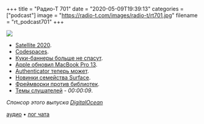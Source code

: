 +++
title = "Радио-Т 701"
date = "2020-05-09T19:39:13"
categories = ["podcast"]
image = "https://radio-t.com/images/radio-t/rt701.jpg"
filename = "rt_podcast701"
+++

![](https://radio-t.com/images/radio-t/rt701.jpg)

- [Satellite 2020](https://github.blog/2020-05-06-new-from-satellite-2020-github-codespaces-github-discussions-securing-code-in-private-repositories-and-more/).
- [Codespaces](https://github.com/features/codespaces).
- [Куки-баннеры больше не спасут](https://social.techcrunch.com/2020/05/06/no-cookie-consent-walls-and-no-scrolling-isnt-consent-says-eu-data-protection-body/).
- [Apple обновил MacBook Pro 13](https://www.apple.com/newsroom/2020/05/apple-updates-13-inch-macbook-pro-with-magic-keyboard-double-the-storage-and-faster-performance/).
- [Authenticator теперь может](https://mashable.com/article/google-authenticator-transfer-data/?europe=true).
- [Новинки семейства Surface](https://blogs.windows.com/devices/2020/05/06/introducing-surface-go-2-surface-book-3-surface-headphones-2-and-surface-earbuds/).
- [Фреймворки против библиотек](https://www.brandonsmith.ninja/blog/libraries-not-frameworks).
- [Темы слушателей](https://radio-t.com/p/2020/05/05/prep-701/) - *00:00:09*.

*Спонсор этого выпуска [DigitalOcean](https://www.digitalocean.com)*


[аудио](https://cdn.radio-t.com/rt_podcast701.mp3) • [лог чата](https://chat.radio-t.com/logs/radio-t-701.html)
<audio src="https://cdn.radio-t.com/rt_podcast701.mp3" preload="none"></audio>

